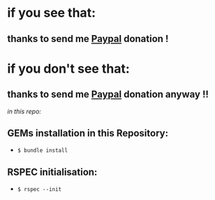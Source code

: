 # if you see that:
## thanks to send me [Paypal](https://www.paypal.com) donation !
# if you don't see that:
## thanks to send me [Paypal](https://www.paypal.com) donation anyway !!


<em>in this repo:</em>

## GEMs installation in this Repository:
- `$ bundle install`

## RSPEC initialisation:
- `$ rspec --init`




<!-- pour inserer une image:
<div><img src="https://nokogiri.org/images/nokogiri-serif-black.png" align="right"/></div> -->